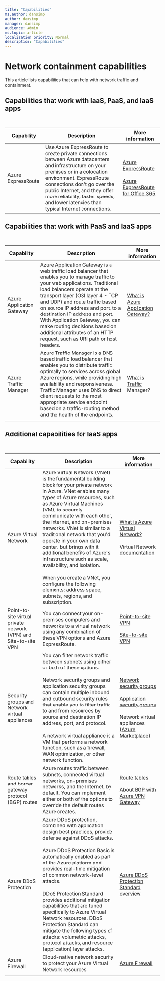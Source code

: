 ```yaml
---
title: "Capabilities"
ms.author: dansimp
author: dansimp
manager: dansimp
audience: Admin
ms.topic: article
localization_priority: Normal
description: "Capabilities"
---
```


# Network containment capabilities

This article lists capabilities that can help with network traffic and containment.


## Capabilities that work with IaaS, PaaS, and IaaS apps
<br>


|Capability  |Description |More information  |
|---------|---------|---------|
|Azure ExpressRoute    |Use Azure ExpressRoute to create private connections between Azure datacenters and infrastructure on your premises or in a colocation environment. ExpressRoute connections don't go over the public Internet, and they offer more reliability, faster speeds, and lower latencies than typical Internet connections.       | [Azure ExpressRoute](https://azure.microsoft.com/services/expressroute/) <br> <br>  [Azure ExpressRoute for Office 365](https://docs.microsoft.com/office365/enterprise/azure-expressroute)      |



## Capabilities that work with PaaS and IaaS apps
<br>

|Capability  |Description |More information  |
|---------|---------|---------|
|Azure Application Gateway    |  Azure Application Gateway is a web traffic load balancer that enables you to manage traffic to your web applications. Traditional load balancers operate at the transport layer (OSI layer 4 - TCP and UDP) and route traffic based on source IP address and port, to a destination IP address and port. With Application Gateway, you can make routing decisions based on additional attributes of an HTTP request, such as URI path or host headers.       |[What is Azure Application Gateway?](https://docs.microsoft.com/azure/application-gateway/overview)      |
|Azure Traffic Manager     |Azure Traffic Manager is a DNS-based traffic load balancer that enables you to distribute traffic optimally to services across global Azure regions, while providing high availability and responsiveness. Traffic Manager uses DNS to direct client requests to the most appropriate service endpoint based on a traffic-routing method and the health of the endpoints.         |[What is Traffic Manager?       ](https://docs.microsoft.com/azure/traffic-manager/traffic-manager-overview)  |
|  |         |         |

## Additional capabilities for IaaS apps
<br>

|Capability  |Description |More information  |
|---------|---------|---------|
|Azure Virtual Network    |  Azure Virtual Network (VNet) is the fundamental building block for your private network in Azure. VNet enables many types of Azure resources, such as Azure Virtual Machines (VM), to securely communicate with each other, the internet, and on-premises networks. VNet is similar to a traditional network that you'd operate in your own data center, but brings with it additional benefits of Azure's infrastructure such as scale, availability, and isolation. <br><br> When you create a VNet, you configure the following elements: address space, subnets, regions, and subscription.  |   [What is Azure Virtual Network?](https://docs.microsoft.com/azure/virtual-network/virtual-networks-overview)  <br> <br> [Virtual Network documentation](https://docs.microsoft.com/azure/virtual-network/)    |
|Point-to-site virtual private network (VPN) and Site-to-site VPN     |  You can connect your on-premises computers and networks to a virtual network using any combination of these VPN options and Azure ExpressRoute.       | [Point-to-site VPN](https://docs.microsoft.com/azure/vpn-gateway/vpn-gateway-about-vpngateways?toc=%2fazure%2fvirtual-network%2ftoc.json#P2S) <br> <br> [Site-to-site VPN ](https://docs.microsoft.com/azure/vpn-gateway/vpn-gateway-about-vpngateways?toc=%2fazure%2fvirtual-network%2ftoc.json#s2smulti)       |
|Security groups and Network virtual appliances |  You can filter network traffic between subnets using either or both of these options. <br><br>Network security groups and application security groups can contain multiple inbound and outbound security rules that enable you to filter traffic to and from resources by source and destination IP address, port, and protocol. <br><br> A network virtual appliance is a VM that performs a network function, such as a firewall, WAN optimization, or other network function.       |[Network security groups](https://docs.microsoft.com/azure/virtual-network/security-overview#network-security-groups) <br><br> [Application security groups](https://docs.microsoft.com/azure/virtual-network/security-overview#application-security-groups) <br><br> Network virtual appliances ([Azure Marketplace](https://azuremarketplace.microsoft.com/marketplace/apps/category/networking?page=1&subcategories=appliances))    |
|Route tables and border gateway protocol (BGP) routes   |Azure routes traffic between subnets, connected virtual networks, on-premises networks, and the Internet, by default. You can implement either or both of the options to override the default routes Azure creates.        |  [Route tables](https://docs.microsoft.com/azure/virtual-network/virtual-networks-udr-overview#user-defined) <br><br> [About BGP with Azure VPN Gateway](https://docs.microsoft.com/azure/vpn-gateway/vpn-gateway-bgp-overview?toc=%2fazure%2fvirtual-network%2ftoc.json)       |
|Azure DDoS Protection    |Azure DDoS protection, combined with application design best practices, provide defense against DDoS attacks. <br><br> Azure DDoS Protection Basic is automatically enabled as part of the Azure platform and provides real-time mitigation of common network-level attacks.<br> <br>DDoS Protection Standard provides additional mitigation capabilities that are tuned specifically to Azure Virtual Network resources. DDoS Protection Standard can mitigate the following types of attacks: volumetric attacks, protocol attacks, and resource (application) layer attacks.  |        [Azure DDoS Protection Standard overview](https://docs.microsoft.com/azure/virtual-network/ddos-protection-overview) |
| Azure Firewall |Cloud-native network security to protect your Azure Virtual Network resources  |       [Azure Firewall](https://azure.microsoft.com/services/azure-firewall/)  |
|  |         |         |

